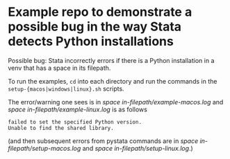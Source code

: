 # Example repo to demonstrate a possible bug in the way Stata detects Python installations

Possible bug: Stata incorrectly errors if there is a Python installation in a venv that has a space in its filepath.

To run the examples, `cd` into each directory and run the commands in the `setup-{macos|windows|linux}.sh` scripts.

The error/warning one sees is in _space in-filepath/example-macos.log_ and _space in-filepath/example-linux.log_ is as follows

```
failed to set the specified Python version.
Unable to find the shared library.
```

(and then subsequent errors from pystata commands are in _space in-filepath/setup-macos.log_ and _space in-filepath/setup-linux.log_.)
